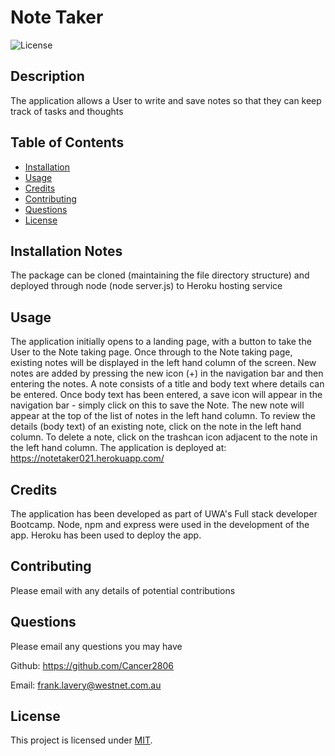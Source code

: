 # Note Taker  

![License](https://img.shields.io/badge/License-MIT-yellow.svg)
  

## Description

The application allows a User to write and save notes so that they can keep track of tasks and thoughts

  
## Table of Contents

- [Installation](#installation-notes)
- [Usage](#usage)
- [Credits](#credits)
- [Contributing](#contributing)
- [Questions](#questions)
- [License](#license)



## Installation Notes  

  The package can be cloned (maintaining the file directory structure) and deployed through node (node server.js) to Heroku hosting service   


## Usage 

  The application initially opens to a landing page, with a button to take the User to the Note taking page.  Once through to the Note taking page, existing notes will be displayed in the left hand column of the screen.  New notes are added by pressing the new icon (+) in the navigation bar and then entering the notes.  A note consists of a title and body text where details can be entered.  Once body text has been entered, a save icon will appear in the navigation bar - simply click on this to save the Note.  The new note will appear at the top of the list of notes in the left hand column.  To review the details (body text) of an existing note, click on the note in the left hand column.  To delete a note, click on the trashcan icon adjacent to the note in the left hand column.  The application is deployed at: https://notetaker021.herokuapp.com/  


## Credits  

  The application has been developed as part of UWA's Full stack developer Bootcamp.  Node, npm and express were used in the development of the app.  Heroku has been used to deploy the app.   


## Contributing  

  Please email with any details of potential contributions   




## Questions
Please email any questions you may have

Github:  https://github.com/Cancer2806

Email:  frank.lavery@westnet.com.au


## License
This project is licensed under [MIT](https://opensource.org/licenses/MIT).
